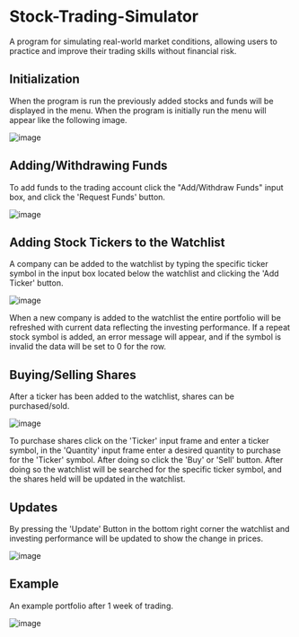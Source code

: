 # Stock-Trading-Simulator

A program for simulating real-world market conditions, allowing users to practice and improve their trading skills without financial risk.

## Initialization

When the program is run the previously added stocks and funds will be displayed in the menu. When the program is initially run the menu will appear like the following image.

![image](https://github.com/michaelslice/Stock-Trading-Simulator/assets/110714088/78391644-a451-4979-94b8-193bb091d5ba)

## Adding/Withdrawing Funds

To add funds to the trading account click the "Add/Withdraw Funds" input box, and click the 'Request Funds' button. 

![image](https://github.com/michaelslice/Stock-Trading-Simulator/assets/110714088/ceefdec2-41e8-4e07-9fae-fd57cee70ce4)

## Adding Stock Tickers to the Watchlist

A company can be added to the watchlist by typing the specific ticker symbol in the input box located below the watchlist and clicking the 'Add Ticker' button.

![image](https://github.com/michaelslice/Stock-Trading-Simulator/assets/110714088/9baf3aeb-795c-45a3-8c80-8016a0e3351b)

When a new company is added to the watchlist the entire portfolio will be refreshed with current data reflecting the investing performance. If a repeat stock symbol is added, an error message will appear, and if the symbol is invalid the data will be set to 0 for the row. 

## Buying/Selling Shares

After a ticker has been added to the watchlist, shares can be purchased/sold. 

![image](https://github.com/michaelslice/Stock-Trading-Simulator/assets/110714088/7b7ffc88-27f7-42f7-b300-07890dc0d753)

To purchase shares click on the 'Ticker' input frame and enter a ticker symbol, in the 'Quantity' input frame enter a desired quantity to purchase for the 'Ticker' symbol. After doing so click the 'Buy' or 'Sell' button. After doing so the watchlist will be searched for the specific ticker symbol, and the shares held will be updated in the watchlist.

## Updates

By pressing the 'Update' Button in the bottom right corner the watchlist and investing performance will be updated to show the change in prices.

![image](https://github.com/michaelslice/Stock-Trading-Simulator/assets/110714088/c1a4348c-4fe9-4192-837c-f58317b2ce53)

## Example 

An example portfolio after 1 week of trading.

![image](https://github.com/michaelslice/Stock-Trading-Simulator/assets/110714088/747f8fb0-473b-4e43-ab81-76fe05f0f502)

